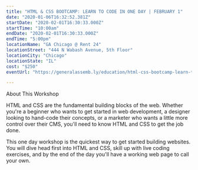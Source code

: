 ```yaml
---
title: "HTML & CSS BOOTCAMP: LEARN TO CODE IN ONE DAY | FEBRUARY 1"
date: "2020-01-06T16:32:52.381Z"
startDate: "2020-02-01T16:30:33.000Z"
startTime: "10:00am"
endDate: "2020-02-01T16:30:33.000Z"
endTime: "5:00pm"
locationName: "GA Chicago @ Rent 24"
locationStreet: "444 N Wabash Avenue, 5th Floor"
locationCity: "Chicago"
locationState: "IL"
cost: "$250"
eventUrl: "https://generalassemb.ly/education/html-css-bootcamp-learn-to-code-in-one-day/chicago/95438"

---
```


About This Workshop

HTML and CSS are the fundamental building blocks of the web. Whether you're a beginner who wants to get started in web development, a designer looking to hand-code their concepts, or a marketer who wants a little more control over their CMS, you'll need to know HTML and CSS to get the job done.

This one day workshop is the quickest way to get started building websites. You will dive head first into HTML and CSS, skill up with live coding exercises, and by the end of the day you'll have a working web page to call your own.

